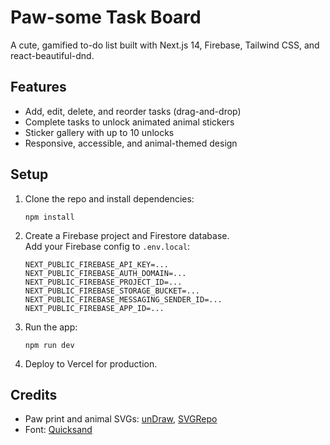# Paw-some Task Board

A cute, gamified to-do list built with Next.js 14, Firebase, Tailwind CSS, and react-beautiful-dnd.

## Features

- Add, edit, delete, and reorder tasks (drag-and-drop)
- Complete tasks to unlock animated animal stickers
- Sticker gallery with up to 10 unlocks
- Responsive, accessible, and animal-themed design

## Setup

1. Clone the repo and install dependencies:
   ```
   npm install
   ```

2. Create a Firebase project and Firestore database.  
   Add your Firebase config to `.env.local`:
   ```
   NEXT_PUBLIC_FIREBASE_API_KEY=...
   NEXT_PUBLIC_FIREBASE_AUTH_DOMAIN=...
   NEXT_PUBLIC_FIREBASE_PROJECT_ID=...
   NEXT_PUBLIC_FIREBASE_STORAGE_BUCKET=...
   NEXT_PUBLIC_FIREBASE_MESSAGING_SENDER_ID=...
   NEXT_PUBLIC_FIREBASE_APP_ID=...
   ```

3. Run the app:
   ```
   npm run dev
   ```

4. Deploy to Vercel for production.

## Credits

- Paw print and animal SVGs: [unDraw](https://undraw.co/), [SVGRepo](https://www.svgrepo.com/)
- Font: [Quicksand](https://fonts.google.com/specimen/Quicksand)
